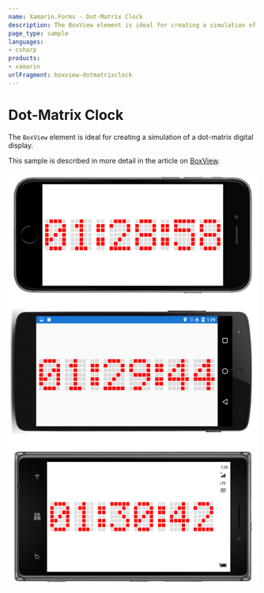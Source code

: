 ```yaml
---
name: Xamarin.Forms - Dot-Matrix Clock
description: The BoxView element is ideal for creating a simulation of a dot-matrix digital display. This sample is described in more detail in the article on...
page_type: sample
languages:
- csharp
products:
- xamarin
urlFragment: boxview-dotmatrixclock
---
```

# Dot-Matrix Clock

The `BoxView` element is ideal for creating a simulation of a dot-matrix digital display.

This sample is described in more detail in the article on [BoxView](/guides/xamarin-forms/user-interface/boxview/).

![Dot-Matrix Clock application screenshot](Screenshots/01Triple.png "Dot-Matrix Clock application screenshot")

